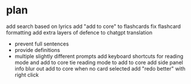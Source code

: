 # plan
add search based on lyrics
add "add to core" to flashcards
fix flashcard formatting
add extra layers of defence to chatgpt translation
 - prevent full sentences
 - provide definitions
 - multiple slightly different prompts
add keyboard shortcuts for reading mode and add to core
tie reading mode to add to core
add side panel info
blur out add to core when no card selected
add "redo better" with right click